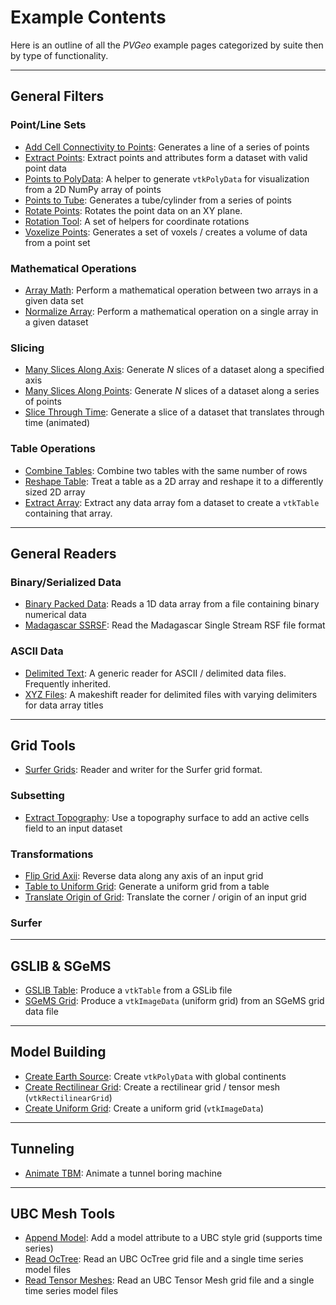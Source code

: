 # Example Contents
Here is an outline of all the *PVGeo* example pages categorized by suite then by type of functionality.

-----
## General Filters

### Point/Line Sets

- [Add Cell Connectivity to Points](./filters-general/add-cell-connectivity-to-points.md): Generates a line of a series of points
- [Extract Points](./filters-general/extract-points.md): Extract points and attributes form a dataset with valid point data
- [Points to PolyData](./filters-general/points-to-polydata.md): A helper to generate `vtkPolyData` for visualization from a 2D NumPy array of points
- [Points to Tube](./filters-general/points-to-tube.md): Generates a tube/cylinder from a series of points
- [Rotate Points](./filters-general/rotate-points.md): Rotates the point data on an XY plane.
- [Rotation Tool](./filters-general/rotation-tool.md): A set of helpers for coordinate rotations
- [Voxelize Points](./filters-general/voxelize-points.md): Generates a set of voxels / creates a volume of data from a point set

### Mathematical Operations

- [Array Math](./filters-general/array-math.md): Perform a mathematical operation between two arrays in a given data set
- [Normalize Array](./filters-general/normalize-array.md): Perform a mathematical operation on a single array in a given dataset

### Slicing

- [Many Slices Along Axis](./filters-general/many-slices-along-axis.md): Generate *N* slices of a dataset along a specified axis
- [Many Slices Along Points](./filters-general/many-slices-along-points.md): Generate *N* slices of a dataset along a series of points
- [Slice Through Time](./filters-general/slice-through-time.md): Generate a slice of a dataset that translates through time (animated)

### Table Operations

- [Combine Tables](./filters-general/combine-tables.md): Combine two tables with the same number of rows
- [Reshape Table](./filters-general/reshape-table.md): Treat a table as a 2D array and reshape it to a differently sized 2D array
- [Extract Array](./filters-general/extract-array.md): Extract any data array fom a dataset to create a `vtkTable` containing that array.


-----
## General Readers

### Binary/Serialized Data

- [Binary Packed Data](./readers-general/binary-packed-data.md): Reads a 1D data array from a file containing binary numerical data
- [Madagascar SSRSF](./readers-general/madagascar-ssrsf.md): Read the Madagascar Single Stream RSF file format

### ASCII Data

- [Delimited Text](./readers-general/delimited-text.md): A generic reader for ASCII / delimited data files. Frequently inherited.
- [XYZ Files](./readers-general/xyz-reader.md): A makeshift reader for delimited files with varying delimiters for data array titles

-----
## Grid Tools

- [Surfer Grids](./grids/surfer-grid.md): Reader and writer for the Surfer grid format.

### Subsetting

- [Extract Topography](./grids/extract-topography.md): Use a topography surface to add an active cells field to an input dataset

### Transformations

- [Flip Grid Axii](./grids/reverse-grid-axii.md): Reverse data along any axis of an input grid
- [Table to Uniform Grid](./grids/table-to-uniform-grid.md): Generate a uniform grid from a table
- [Translate Origin of Grid](./grids/translate-origin-of-grid.md): Translate the corner / origin of an input grid

### Surfer



-----
## GSLIB & SGeMS

- [GSLIB Table](./gslib/gslib.md): Produce a `vtkTable` from a GSLib file
- [SGeMS Grid](./gslib/sgems-grid.md): Produce a `vtkImageData` (uniform grid) from an SGeMS grid data file

-----
## Model Building

- [Create Earth Source](./model-building/create-earth-source.md): Create `vtkPolyData` with global continents
- [Create Rectilinear Grid](./model-building/create-rectilinear-grid.md): Create a rectilinear grid / tensor mesh (`vtkRectilinearGrid`)
- [Create Uniform Grid](./model-building/create-uniform-grid.md): Create a uniform grid (`vtkImageData`)

-----
## Tunneling

- [Animate TBM](./tunneling/animate-tbm.md): Animate a tunnel boring machine

-----
## UBC Mesh Tools

- [Append Model](./ubc/add-model.md): Add a model attribute to a UBC style grid (supports time series)
- [Read OcTree](./ubc/octree.md): Read an UBC OcTree grid file and a single time series model files
- [Read Tensor Meshes](./ubc/tensor-grids.md): Read an UBC Tensor Mesh grid file and a single time series model files
